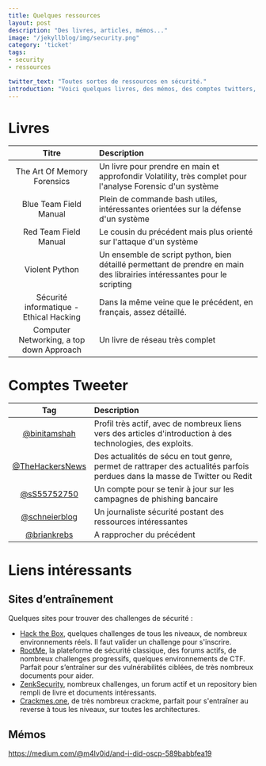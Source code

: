 ```yaml
---
title: Quelques ressources
layout: post
description: "Des livres, articles, mémos..."
image: "/jekyllblog/img/security.png"
category: 'ticket'
tags:
- security
- ressources

twitter_text: "Toutes sortes de ressources en sécurité."
introduction: "Voici quelques livres, des mémos, des comptes twitters, des trucs et astuces etc!"
---
```


# Livres



| Titre | Description |
|:-------:|:------|
| The Art Of Memory Forensics  | Un livre pour prendre en main et approfondir Volatility, très complet pour l'analyse Forensic d'un système  |
| Blue Team Field Manual  | Plein de commande bash utiles, intéressantes orientées sur la défense d'un système  |
| Red Team Field Manual   | Le cousin du précédent mais plus orienté sur l'attaque d'un système |
| Violent Python   | Un ensemble de script python, bien détaillé permettant de prendre en main des librairies intéressantes pour le scripting  |
| Sécurité informatique - Ethical Hacking   | Dans la même veine que le précédent, en français, assez détaillé.  |
| Computer Networking, a top down Approach   | Un livre de réseau très complet  |


# Comptes Tweeter

| Tag | Description |
|:-------:|:------|
| [@binitamshah](https://twitter.com/binitamshah) | Profil très actif, avec de nombreux liens vers des articles d'introduction à des technologies, des exploits. |
| [@TheHackersNews](https://twitter.com/TheHackersNews)   | Des actualités de sécu en tout genre, permet de rattraper des actualités parfois perdues dans la masse de Twitter ou Redit  |
| [@sS55752750](https://twitter.com/sS55752750)   | Un compte pour se tenir à jour sur les campagnes de phishing bancaire |
| [@schneierblog](https://twitter.com/schneierblog)   | Un journaliste sécurité postant des ressources intéressantes |
| [@briankrebs](https://twitter.com/briankrebs)   | A rapprocher du précédent |

# Liens intéressants

## Sites d’entraînement

Quelques sites pour trouver des challenges de sécurité :
-  [Hack the Box](https://www.hackthebox.eu/), quelques challenges de tous les niveaux, de nombreux environnements réels. Il faut valider un challenge pour s'inscrire.
- [RootMe](), la plateforme de sécurité classique, des forums actifs, de nombreux challenges progressifs, quelques environnements de CTF. Parfait pour s’entraîner sur des vulnérabilités ciblées, de très nombreux documents pour aider.
- [ZenkSecurity](https://www.zenk-security.com/), nombreux challenges, un forum actif et un repository bien rempli de livre et documents intéressants.
- [Crackmes.one](https://crackmes.one/), de très nombreux crackme, parfait pour s'entraîner au reverse à tous les niveaux, sur toutes les architectures.

## Mémos

https://medium.com/@m4lv0id/and-i-did-oscp-589babbfea19
